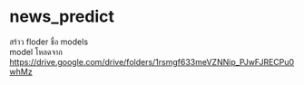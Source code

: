 # news_predict
สร้าว floder ชื่อ models  
model โหลดจาก https://drive.google.com/drive/folders/1rsmgf633meVZNNip_PJwFJRECPu0whMz

